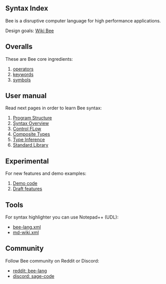 ## Syntax Index

Bee is a disruptive computer language for high performance applications.

Design goals: [Wiki Bee](https://github.com/sage-code/bee/wiki)

## Overalls

These are Bee core ingredients:

1. [operators](operators.md)
1. [keywords](keywords.md)
1. [symbols](symbols.md)

## User manual

Read next pages in order to learn Bee syntax:

1. [Program Structure](structure.md)
1. [Syntax Overview](overview.md)
1. [Control FLow](control.md)
1. [Composite Types](composite.md)
1. [Type Inference](inference.md)
1. [Standard Library](standard.md)

## Experimental

For new features and demo examples:

1. [Demo code](../demo/readme.md)
1. [Draft features](../draft/readme.md)

## Tools

For syntax highlighter you can use Notepad++ (UDL):
 
* [bee-lang.xml](../tools/bee-lang.xml)
* [md-wiki.xml](../tools/md-wiki.xml)

## Community

Follow Bee community on Reddit or Discord:

*  [reddit: bee-lang](https://www.reddit.com/r/bee_lang/)
*  [discord: sage-code](https://discordapp.com/invite/sNrcHur)